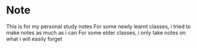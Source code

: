 # Note
This is for my personal study notes
For some newly learnt classes, i tried to make notes as much as i can
For some elder classes, i only take notes on what i will easily forget
